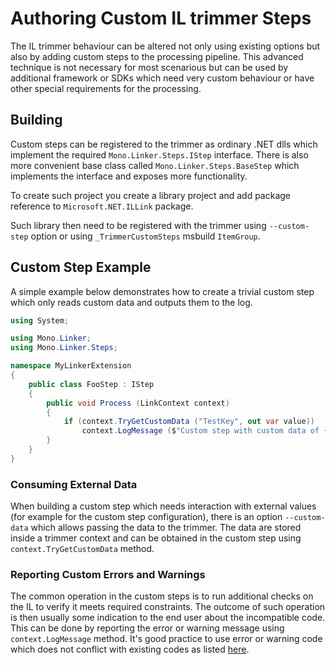 # Authoring Custom IL trimmer Steps

The IL trimmer behaviour can be altered not only using existing options but also by
adding custom steps to the processing pipeline. This advanced technique is not necessary
for most scenarious but can be used by additional framework or SDKs which need very
custom behaviour or have other special requirements for the processing.

## Building

Custom steps can be registered to the trimmer as ordinary .NET dlls which implement the
required `Mono.Linker.Steps.IStep` interface. There is also more convenient base class
called `Mono.Linker.Steps.BaseStep` which implements the interface and exposes more
functionality.

To create such project you create a library project and add package reference to
`Microsoft.NET.ILLink` package.

Such library then need to be registered with the trimmer using `--custom-step` option or
using `_TrimmerCustomSteps` msbuild `ItemGroup`.

## Custom Step Example

A simple example below demonstrates how to create a trivial custom step which only reads
 custom data and outputs them to the log.

```csharp
using System;

using Mono.Linker;
using Mono.Linker.Steps;

namespace MyLinkerExtension
{
	public class FooStep : IStep
	{
		public void Process (LinkContext context)
		{
			if (context.TryGetCustomData ("TestKey", out var value))
				context.LogMessage ($"Custom step with custom data of {value}");
		}
	}
}
```

### Consuming External Data

When building a custom step which needs interaction with external values (for example for the custom step
configuration), there is an option `--custom-data` which allows passing the data to the trimmer. The data are
stored inside a trimmer context and can be obtained in the custom step using `context.TryGetCustomData` method.

### Reporting Custom Errors and Warnings

The common operation in the custom steps is to run additional checks on the IL to verify it meets
required constraints. The outcome of such operation is then usually some indication to the end user about
the incompatible code. This can be done by reporting the error or warning message using `context.LogMessage`
method. It's good practice to use error or warning code which does not conflict with existing codes as
listed [here](error-codes.md).
